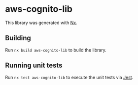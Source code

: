 # aws-cognito-lib

This library was generated with [Nx](https://nx.dev).

## Building

Run `nx build aws-cognito-lib` to build the library.

## Running unit tests

Run `nx test aws-cognito-lib` to execute the unit tests via [Jest](https://jestjs.io).

